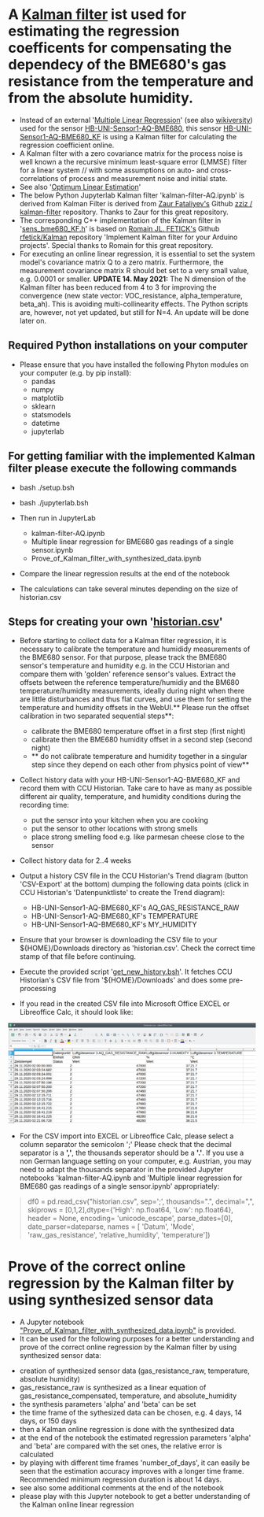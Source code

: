 # A [Kalman filter](https://en.wikipedia.org/wiki/Kalman_filter) ist used for estimating the regression coefficents for compensating the dependecy of the BME680's gas resistance from the temperature and from the absolute humidity.

- Instead of an external '[Multiple Linear Regression](https://de.wikipedia.org/wiki/Lineare_Regression#Multiple_lineare_Regression)' (see also [wikiversity](https://en.m.wikiversity.org/wiki/Multiple_linear_regression)) used for the sensor [HB-UNI-Sensor1-AQ-BME680](https://github.com/FUEL4EP/HomeAutomation/tree/master/AsksinPP_developments/sketches/HB-UNI-Sensor1-AQ-BME680), this sensor [HB-UNI-Sensor1-AQ-BME680_KF](https://github.com/FUEL4EP/HomeAutomation/tree/master/AsksinPP_developments/sketches/HB-UNI-Sensor1-AQ-BME680_KF) is using a Kalman filter for calculating the regression coefficient online.
- A Kalman filter with a zero covariance matrix for the process noise is well known a the recursive minimum least-square error (LMMSE) filter for a linear system
// with some assumptions on auto- and cross-correlations of process and measurement noise and initial state.
- See also '[Optimum Linear Estimation](https://www.sciencedirect.com/topics/social-sciences/kalman-filter)'
- The below Python Jupyterlab Kalman filter 'kalman-filter-AQ.ipynb' is derived from Kalman Filter is derived from [Zaur Fataliyev's](https://github.com/zziz) Github [ zziz /
kalman-filter](https://github.com/zziz/kalman-filter) repository. Thanks to Zaur for this great repository. 
- The corresponding C++ implementation of the Kalman filter in '[sens_bme680_KF.h](../sensors/sens_bme680_KF.h)' is based on [Romain JL. FETICK's](https://github.com/rfetick) Github  [rfetick/Kalman](https://github.com/rfetick/Kalman) repository 'Implement Kalman filter for your Arduino projects'. Special thanks to Romain for this great repository.
- For executing an online linear regression, it is essential to set the system model's covariance matrix Q to a zero matrix. Furthermore, the measurement covariance matrix R should bet set to a very small value, e.g. 0.0001 or smaller.
**UPDATE 14. May 2021:** The N dimension of the Kalman filter has been reduced from 4 to 3 for improving the convergence (new state vector: VOC_resistance, alpha_temperature, beta_ah). This is avoiding multi-collinearity effects. The Python scripts are, however, not yet updated, but still for N=4. An update will be done later on.

## Required Python installations on your computer

- Please ensure that you have installed the following Phyton modules on your computer (e.g. by pip install):
	+ pandas
	+ numpy
	+ matplotlib
	+ sklearn
	+ statsmodels
	+ datetime
	+ jupyterlab


## For getting familiar with the implemented Kalman filter please execute the following commands

- bash ./setup.bsh
- bash ./jupyterlab.bsh

- Then run in JupyterLab
	+ kalman-filter-AQ.ipynb
	+ Multiple linear regression for BME680 gas readings of a single sensor.ipynb
	+ Prove_of_Kalman_filter_with_synthesized_data.ipynb

- Compare the linear regression results at the end of the notebook
- The calculations can take several minutes depending on the size of historian.csv


## Steps for creating your own '[historian.csv](./historian.csv)'

- Before starting to collect data for a Kalman filter regression, it is necessary to calibrate the temperature and humididy measurements of the BME680 sensor. For that purpose, please track the BME680 sensor's temperature and humidity e.g. in the CCU Historian and compare them with 'golden' reference sensor's values. Extract the offsets between the reference temperature/humidiy and the BM680 temperature/humidity measurements, ideally during night when there are little disturbances and thus flat curves, and use them for setting the temperature and humidity offsets in the WebUI.** Please run the offset calibration in two separated sequential steps**:
	+ calibrate the BME680 temperature offset in a first step (first night)
	+ calibrate then the BME680 humidity offset in a second step (second night)
	- ** do not calibrate temperature and humidity together in a singular step since they depend on each other from physics point of view**

- Collect history data with your HB-UNI-Sensor1-AQ-BME680_KF and record them with CCU Historian.
	Take care to have as many as possible different air quality, temperature, and humidity conditions during the recording time:
	- put the sensor into your kitchen when you are cooking
	- put the sensor to other locations with strong smells
	- place strong smelling food e.g. like parmesan cheese close to the sensor<br/>
- Collect history data for 2..4 weeks
- Output a history CSV file in the CCU Historian's Trend diagram (button 'CSV-Export' at the bottom) dumping the following data points (click in CCU Historian's 'Datenpunktliste' to create the Trend diagram):

	- HB-UNI-Sensor1-AQ-BME680_KF's AQ_GAS_RESISTANCE_RAW
	- HB-UNI-Sensor1-AQ-BME680_KF's TEMPERATURE
	- HB-UNI-Sensor1-AQ-BME680_KF's MY_HUMIDITY <br/>

- Ensure that your browser is downloading the CSV file to your ${HOME}/Downloads directory as 'historian.csv'. Check the correct time stamp of that file before continuing. <br/>

- Execute the provided script '[get_new_history.bsh](./get_new_history.bsh)'. It fetches CCU Historian's CSV file from '${HOME}/Downloads' and does some pre-processing<br/>

- If you read in the created CSV file into Microsoft Office EXCEL or Libreoffice Calc, it should look like:

 ![ ](./EXCEL_Calc_view.png  "converted CSV view in EXCEL/Calc")

 - For the CSV import into EXCEL or Libreoffice Calc, please select a column separator the semicolon ';'
 Please check that the decimal separator is a **','**, the thousands seperator should be a **'.'**. If you use a non German language setting on your computer, e.g. Austrian, you may need to adapt the thousands separator in the provided Jupyter notebooks 'kalman-filter-AQ.ipynb and 'Multiple linear regression for BME680 gas readings of a single sensor.ipynb' appropriately:
 
>  df0 = pd.read_csv("historian.csv", sep=';', thousands=".", decimal=",", skiprows = [0,1,2],dtype={'High': np.float64, 'Low': np.float64}, header = None, encoding= 'unicode_escape',  parse_dates=[0], date_parser=dateparse, names = [ 'Datum', 'Mode', 'raw_gas_resistance', 'relative_humidity', 'temperature'])
>  
>  

# Prove of the correct online regression by the Kalman filter by using synthesized sensor data

- A Jupyter notebook ["Prove_of_Kalman_filter_with_synthesized_data.ipynb"](./Prove_of_Kalman_filter_with_synthesized_data.ipynb) is provided.
- It can be used for the following purposes for a better understanding and prove of the correct online regression by the Kalman filter by using synthesized sensor data:
+	creation of synthesized sensor data (gas_resistance_raw, temperature, absolute humidity)
+	gas_resistance_raw is synthesized as a linear equation of gas_resistance_compensated, temperature, and absolute_humidity
+	the synthesis parameters 'alpha' and 'beta' can be set
+	the time frame of the sythesized data can be chosen, e.g. 4 days, 14 days, or 150 days
+	then a Kalman online regression is done with the synthesized data
+	at the end of the notebook the estimated regression parameters 'alpha' and 'beta' are compared with the set ones, the relative error is calculated
+	by playing with different time frames 'number_of_days', it can easily be seen that the estimation accuracy improves with a longer time frame. Recommended minimum regression duration is about 14 days.
+ see also some additional comments at the end of the notebook
+ please play with this Jupyter notebook to get a better understanding of the Kalman online linear regression
